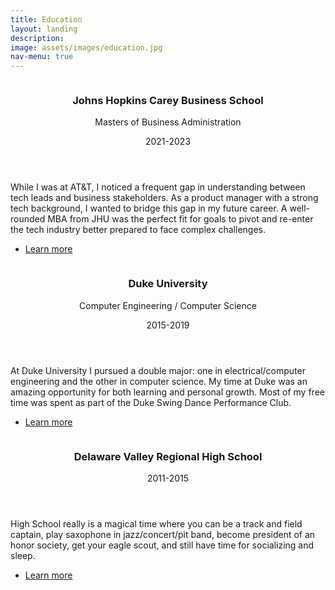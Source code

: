 ```yaml
---
title: Education
layout: landing
description: 
image: assets/images/education.jpg
nav-menu: true
---
```


<!-- Main -->
<div id="main">

<!-- Two -->
<section id="two" class="spotlights">
	<section>
		<a href="https://carey.jhu.edu/" target="_blank" rel="noopener noreferrer" class="image">
			<img src="{% link assets/images/carey.png %}" alt="" data-position="center center" />
		</a>
		<div class="content">
			<div class="inner">
				<header class="major">
					<h3>Johns Hopkins Carey Business School</h3>
					<p>Masters of Business Administration</p>
					<p>2021-2023</p>
				</header>
				<p>While I was at AT&T, I noticed a frequent gap in understanding between tech leads and business stakeholders. As a product manager with a strong tech background, I wanted to bridge this gap in my future career. A well-rounded MBA from JHU was the perfect fit for goals to pivot and re-enter the tech industry better prepared to face complex challenges.</p>
				<ul class="actions">
					<li><a href="https://carey.jhu.edu/" target="_blank" rel="noopener noreferrer" class="button">Learn more</a></li>
				</ul>
			</div>
		</div>
	</section>
	<section>
		<a href="https://pratt.duke.edu/" target="_blank" rel="noopener noreferrer" class="image">
			<img src="{% link assets/images/duke.png %}" alt="" data-position="25% 25%" />
		</a>
		<div class="content">
			<div class="inner">
				<header class="major">
					<h3>Duke University</h3>
					<p>Computer Engineering / Computer Science</p>
					<p>2015-2019</p>
				</header>
				<p>At Duke University I pursued a double major: one in electrical/computer engineering and the other in computer science. My time at Duke was an amazing opportunity for both learning and personal growth. Most of my free time was spent as part of the Duke Swing Dance Performance Club.</p>
				<ul class="actions">
					<li><a href="https://pratt.duke.edu/" target="_blank" rel="noopener noreferrer" class="button">Learn more</a></li>
				</ul>
			</div>
		</div>
	</section>
	<section>
		<a href="https://www.dvrhs.org/" target="_blank" rel="noopener noreferrer" class="image">
			<img src="{% link assets/images/dvrhs.jpeg %}" alt="" data-position="25% 25%" />
		</a>
		<div class="content">
			<div class="inner">
				<header class="major">
					<h3>Delaware Valley Regional High School</h3>
					<p>2011-2015</p>
				</header>
				<p>High School really is a magical time where you can be a track and field captain, play saxophone in jazz/concert/pit band, become president of an honor society, get your eagle scout, and still have time for socializing and sleep.</p>
				<ul class="actions">
					<li><a href="https://www.dvrhs.org/" target="_blank" rel="noopener noreferrer" class="button">Learn more</a></li>
				</ul>
			</div>
		</div>
	</section>
</section>

</div>
